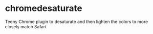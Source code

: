 # chromedesaturate
Teeny Chrome plugin to desaturate and then lighten the colors to more closely match Safari.
